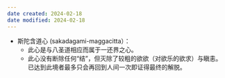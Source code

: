 ```yaml
---
date created: 2024-02-18
date modified: 2024-02-18
---
```

- 斯陀含道心 (sakadagami-maggacitta）：
    - 此心是与八圣道相应而属于一还界之心。
    - 此心没有断除任何“结”，但灭除了较粗的欲欲（对欲乐的欲求）与瞋恚。已达到此境者最多只会再回到人间一次即证得最终的解脱。
